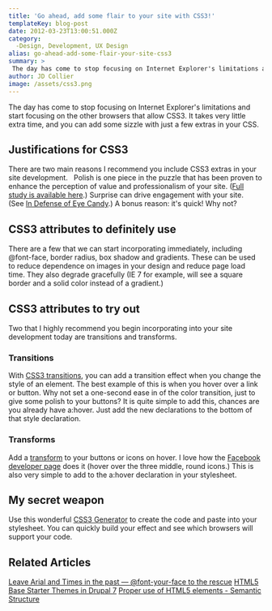 ```yaml
---
title: 'Go ahead, add some flair to your site with CSS3!'
templateKey: blog-post
date: 2012-03-23T13:00:51.000Z
category: 
  -Design, Development, UX Design
alias: go-ahead-add-some-flair-your-site-css3
summary: > 
 The day has come to stop focusing on Internet Explorer's limitations and start focusing on the other browsers that allow CSS3. It takes very little extra time, and you can add some sizzle with just a few extras in your CSS.
author: JD Collier
image: /assets/css3.png
---
```


The day has come to stop focusing on Internet Explorer's limitations and start focusing on the other browsers that allow CSS3. It takes very little extra time, and you can add some sizzle with just a few extras in your CSS.

Justifications for CSS3
-----------------------

There are two main reasons I recommend you include CSS3 extras in your site development.   Polish is one piece in the puzzle that has been proven to enhance the perception of value and professionalism of your site. ([Full study is available here](http://www.consumerwebwatch.org/news/report3_credibilityresearch/stanfordPTL.pdf).) Surprise can drive engagement with your site. (See [In Defense of Eye Candy](http://alistapart.com/article/indefenseofeyecandy).) A bonus reason: it's quick! Why not?

CSS3 attributes to definitely use
---------------------------------

There are a few that we can start incorporating immediately, including @font-face, border radius, box shadow and gradients. These can be used to reduce dependence on images in your design and reduce page load time. They also degrade gracefully (IE 7 for example, will see a square border and a solid color instead of a gradient.)

CSS3 attributes to try out
--------------------------

Two that I highly recommend you begin incorporating into your site development today are transitions and transforms.

### Transitions

With [CSS3 transitions](http://www.w3schools.com/css3/css3_transitions.asp), you can add a transition effect when you change the style of an element. The best example of this is when you hover over a link or button. Why not set a one-second ease in of the color transition, just to give some polish to your buttons? It is quite simple to add this, chances are you already have a:hover. Just add the new declarations to the bottom of that style declaration.

### Transforms

Add a [transform](http://www.w3schools.com/css3/css3_2dtransforms.asp) to your buttons or icons on hover. I love how the [Facebook developer page](https://developers.facebook.com/?ref=pf) does it (hover over the three middle, round icons.) This is also very simple to add to the a:hover declaration in your stylesheet. 

My secret weapon  
------------------

Use this wonderful [CSS3 Generator](http://css3generator.com/) to create the code and paste into your stylesheet. You can quickly build your effect and see which browsers will support your code.

Related Articles
----------------

[Leave Arial and Times in the past — @font-your-face to the rescue](/insights/leave-arial-and-times-past-—-font-your-face-rescue) [HTML5 Base Starter Themes in Drupal 7](/insights/html5-base-starter-themes-drupal-7) [Proper use of HTML5 elements - Semantic Structure](/insights/proper-use-html5-elements-semantic-structure)